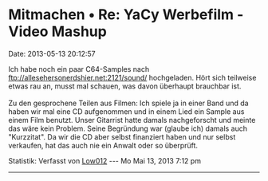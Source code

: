 Mitmachen • Re: YaCy Werbefilm - Video Mashup
=============================================

Date: 2013-05-13 20:12:57

Ich habe noch ein paar C64-Samples nach
<ftp://allesehersonerdshier.net:2121/sound/> hochgeladen. Hört sich
teilweise etwas rau an, musst mal schauen, was davon überhaupt brauchbar
ist.\
\
Zu den gesprochene Teilen aus Filmen: Ich spiele ja in einer Band und da
haben wir mal eine CD aufgenommen und in einem Lied ein Sample aus einem
Film benutzt. Unser Gitarrist hatte damals nachgeforscht und meinte das
wäre kein Problem. Seine Begründung war (glaube ich) damals auch
\"Kurzzitat\". Da wir die CD aber selbst finanziert haben und nur selbst
verkaufen, hat das auch nie ein Anwalt oder so überprüft.

Statistik: Verfasst von
[Low012](http://forum.yacy-websuche.de/memberlist.php?mode=viewprofile&u=62)
--- Mo Mai 13, 2013 7:12 pm

------------------------------------------------------------------------
